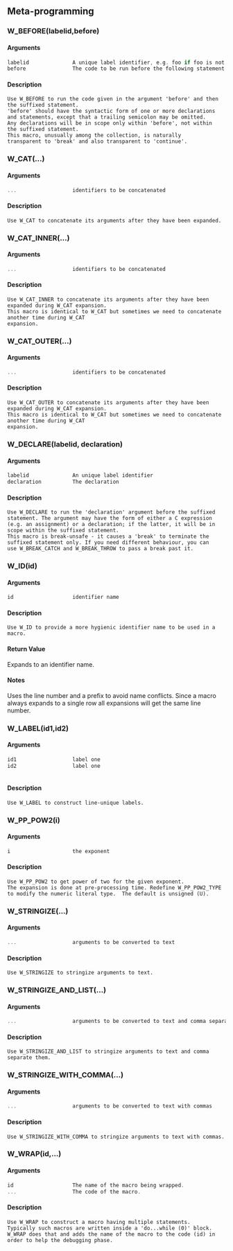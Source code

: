 ## Meta-programming
    
### W_BEFORE(labelid,before)
#### Arguments
```C
labelid              A unique label identifier, e.g. foo if foo is not used already
before               The code to be run before the following statement.
```
#### Description
    Use W_BEFORE to run the code given in the argument 'before' and then
    the suffixed statement.
    'before' should have the syntactic form of one or more declarations
    and statements, except that a trailing semicolon may be omitted.
    Any declarations will be in scope only within 'before', not within
    the suffixed statement.
    This macro, unusually among the collection, is naturally
    transparent to 'break' and also transparent to 'continue'.
    
### W_CAT(...)
#### Arguments
```C
...                  identifiers to be concatenated
```
#### Description
    Use W_CAT to concatenate its arguments after they have been expanded.
    
### W_CAT_INNER(...)
#### Arguments
```C
...                  identifiers to be concatenated
```
#### Description
    Use W_CAT_INNER to concatenate its arguments after they have been expanded during W_CAT expansion.
    This macro is identical to W_CAT but sometimes we need to concatenate another time during W_CAT
    expansion.
    
### W_CAT_OUTER(...)
#### Arguments
```C
...                  identifiers to be concatenated
```
#### Description
    Use W_CAT_OUTER to concatenate its arguments after they have been expanded during W_CAT expansion.
    This macro is identical to W_CAT but sometimes we need to concatenate another time during W_CAT
    expansion.
    
### W_DECLARE(labelid, declaration)
#### Arguments
```C
labelid              An unique label identifier
declaration          The declaration
```
#### Description
    Use W_DECLARE to run the 'declaration' argument before the suffixed
    statement. The argument may have the form of either a C expression
    (e.g. an assignment) or a declaration; if the latter, it will be in
    scope within the suffixed statement.
    This macro is break-unsafe - it causes a 'break' to terminate the
    suffixed statement only. If you need different behaviour, you can
    use W_BREAK_CATCH and W_BREAK_THROW to pass a break past it.
    
### W_ID(id)
#### Arguments
```C
id                   identifier name
```
#### Description
    Use W_ID to provide a more hygienic identifier name to be used in a macro.
#### Return Value
Expands to an identifier name.
#### Notes
Uses the line number and a prefix to avoid name conflicts. Since a macro
    always expands to a single row all expansions will get the same line number.
    
### W_LABEL(id1,id2)
    
#### Arguments
```C
id1                  label one
id2                  label one
    
```
#### Description
    Use W_LABEL to construct line-unique labels.
    
### W_PP_POW2(i)
#### Arguments
```C
i                    the exponent
```
#### Description
    Use W_PP_POW2 to get power of two for the given exponent.
    The expansion is done at pre-processing time. Redefine W_PP_POW2_TYPE
    to modify the numeric literal type.  The default is unsigned (U).
    
### W_STRINGIZE(...)
#### Arguments
```C
...                  arguments to be converted to text
```
#### Description
    Use W_STRINGIZE to stringize arguments to text.
    
### W_STRINGIZE_AND_LIST(...)
#### Arguments
```C
...                  arguments to be converted to text and comma separated
```
#### Description
    Use W_STRINGIZE_AND_LIST to stringize arguments to text and comma separate them.
    
### W_STRINGIZE_WITH_COMMA(...)
#### Arguments
```C
...                  arguments to be converted to text with commas
```
#### Description
    Use W_STRINGIZE_WITH_COMMA to stringize arguments to text with commas.
    
### W_WRAP(id,...)
#### Arguments
```C
id                   The name of the macro being wrapped.
...                  The code of the macro.
```
#### Description
    Use W_WRAP to construct a macro having multiple statements.
    Typically such macros are written inside a 'do...while (0)' block.
    W_WRAP does that and adds the name of the macro to the code (id) in
    order to help the debugging phase.
